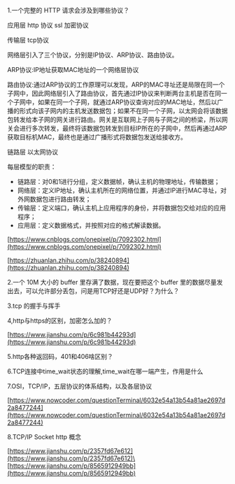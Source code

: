 1.一个完整的 HTTP 请求会涉及到哪些协议？

应用层 http 协议  ssl 加密协议

传输层 tcp协议

网络层引入了三个协议，分别是IP协议、ARP协议、路由协议。

ARP协议:IP地址获取MAC地址的一个网络层协议

路由协议:通过ARP协议的工作原理可以发现，ARP的MAC寻址还是局限在同一个子网中，因此网络层引入了路由协议，首先通过IP协议来判断两台主机是否在同一个子网中，如果在同一个子网，就通过ARP协议查询对应的MAC地址，然后以广播的形式向该子网内的主机发送数据包；如果不在同一个子网，以太网会将该数据包转发给本子网的网关进行路由。网关是互联网上子网与子网之间的桥梁，所以网关会进行多次转发，最终将该数据包转发到目标IP所在的子网中，然后再通过ARP获取目标机MAC，最终也是通过广播形式将数据包发送给接收方。

链路层  以太网协议


每层模型的职责：
- 链路层：对0和1进行分组，定义数据帧，确认主机的物理地址，传输数据；
- 网络层：定义IP地址，确认主机所在的网络位置，并通过IP进行MAC寻址，对外网数据包进行路由转发；
- 传输层：定义端口，确认主机上应用程序的身份，并将数据包交给对应的应用程序；
- 应用层：定义数据格式，并按照对应的格式解读数据。

[https://www.cnblogs.com/onepixel/p/7092302.html](https://www.cnblogs.com/onepixel/p/7092302.html)

[https://zhuanlan.zhihu.com/p/38240894](https://zhuanlan.zhihu.com/p/38240894)

2.一个 10M 大小的 buffer 里存满了数据，现在要把这个 buffer 里的数据尽量发出去，可以允许部分丢包，问是用TCP好还是UDP好？为什么？

3.tcp 的握手与挥手

4,http与https的区别，加密怎么加的？

[https://www.jianshu.com/p/6c981b44293d](https://www.jianshu.com/p/6c981b44293d)

5.http各种返回码，401和406啥区别？

6.TCP连接中time_wait状态的理解,time_wait在哪一端产生，作用是什么

7.OSI，TCP/IP，五层协议的体系结构，以及各层协议

[https://www.nowcoder.com/questionTerminal/6032e54a13b54a81ae2697d2a8477244](https://www.nowcoder.com/questionTerminal/6032e54a13b54a81ae2697d2a8477244)

8.TCP/IP Socket http 概念

[https://www.jianshu.com/p/2357fd67e612](https://www.jianshu.com/p/2357fd67e612)\
[https://www.jianshu.com/p/8565912949bb](https://www.jianshu.com/p/8565912949bb)
